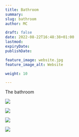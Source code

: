 ```yaml
---
title: Bathroom
summary: 
slug: bathroom
author: MC

draft: false
date: 2022-08-22T16:48:38+01:00
lastmod:
expiryDate:
publishDate:

feature_image: website.jpg
feature_image_alt: Website

weight: 10

---
```


The bathroom

![](/images/0161.jpeg)

![](/images/0324.jpeg)

![](/images/9427.jpeg)

![](/images/5593.jpeg)